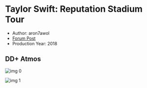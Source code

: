 # Taylor Swift: Reputation Stadium Tour

* Author: aron7awol
* [Forum Post](https://www.avsforum.com/threads/bass-eq-for-filtered-movies.2995212/post-57820018)
* Production Year: 2018

## DD+ Atmos

![img 0](https://i.imgur.com/jOwOmGl.jpg)

![img 1](https://i.imgur.com/nddhEMa.jpg)

